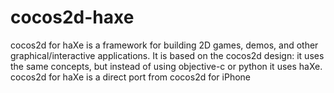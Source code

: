cocos2d-haxe
============

cocos2d for haXe is a framework for building 2D games, demos, and other graphical/interactive applications. It is based on the cocos2d design: it uses the same concepts, but instead of using objective-c or python it uses haXe. cocos2d for haXe is a direct port from cocos2d for iPhone